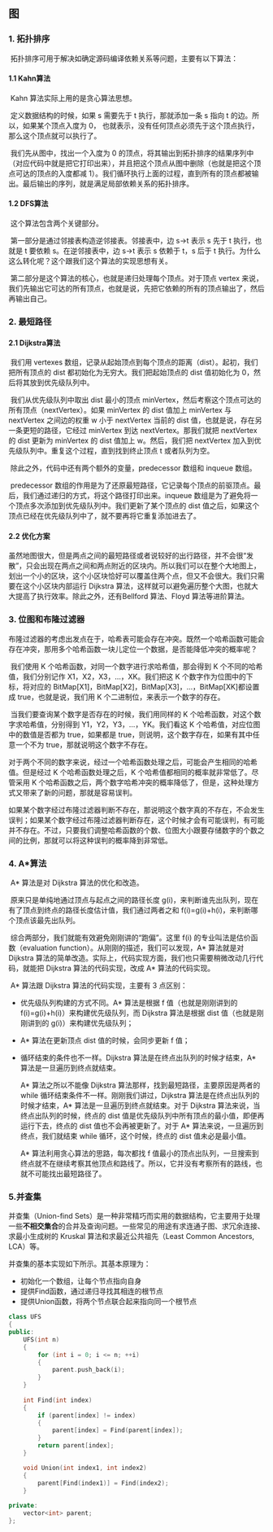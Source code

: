 ##   图

### 1. 拓扑排序

​	拓扑排序可用于解决如确定源码编译依赖关系等问题，主要有以下算法：

#### 1.1 Kahn算法

​	Kahn 算法实际上用的是贪心算法思想。

​	定义数据结构的时候，如果 s 需要先于 t 执行，那就添加一条 s 指向 t 的边。所以，如果某个顶点入度为 0， 也就表示，没有任何顶点必须先于这个顶点执行，那么这个顶点就可以执行了。

​	我们先从图中，找出一个入度为 0 的顶点，将其输出到拓扑排序的结果序列中（对应代码中就是把它打印出来），并且把这个顶点从图中删除（也就是把这个顶点可达的顶点的入度都减 1）。我们循环执行上面的过程，直到所有的顶点都被输出。最后输出的序列，就是满足局部依赖关系的拓扑排序。

#### 1.2 DFS算法

​	这个算法包含两个关键部分。

​	第一部分是通过邻接表构造逆邻接表。邻接表中，边 s->t 表示 s 先于 t 执行，也就是 t 要依赖 s。在逆邻接表中，边 s->t 表示 s 依赖于 t，s 后于 t 执行。为什么这么转化呢？这个跟我们这个算法的实现思想有关。

​	第二部分是这个算法的核心，也就是递归处理每个顶点。对于顶点 vertex 来说，我们先输出它可达的所有顶点，也就是说，先把它依赖的所有的顶点输出了，然后再输出自己。

### 2. 最短路径

#### 2.1 Dijkstra算法

​	我们用 vertexes 数组，记录从起始顶点到每个顶点的距离（dist）。起初，我们把所有顶点的 dist 都初始化为无穷大。我们把起始顶点的 dist 值初始化为 0，然后将其放到优先级队列中。

​	我们从优先级队列中取出 dist 最小的顶点 minVertex，然后考察这个顶点可达的所有顶点（nextVertex）。如果 minVertex 的 dist 值加上 minVertex 与 nextVertex 之间边的权重 w 小于 nextVertex 当前的 dist 值，也就是说，存在另一条更短的路径，它经过 minVertex 到达 nextVertex。那我们就把 nextVertex 的 dist 更新为 minVertex 的 dist 值加上 w。然后，我们把 nextVertex 加入到优先级队列中。重复这个过程，直到找到终止顶点 t 或者队列为空。

​	除此之外，代码中还有两个额外的变量，predecessor 数组和 inqueue 数组。

​	predecessor 数组的作用是为了还原最短路径，它记录每个顶点的前驱顶点。最后，我们通过递归的方式，将这个路径打印出来。inqueue 数组是为了避免将一个顶点多次添加到优先级队列中。我们更新了某个顶点的 dist 值之后，如果这个顶点已经在优先级队列中了，就不要再将它重复添加进去了。

#### 2.2 优化方案

​	虽然地图很大，但是两点之间的最短路径或者说较好的出行路径，并不会很“发散”，只会出现在两点之间和两点附近的区块内。所以我们可以在整个大地图上，划出一个小的区块，这个小区块恰好可以覆盖住两个点，但又不会很大。我们只需要在这个小区块内部运行 Dijkstra 算法，这样就可以避免遍历整个大图，也就大大提高了执行效率。除此之外，还有Bellford 算法、Floyd 算法等进阶算法。

### 3. 位图和布隆过滤器

​	布隆过滤器的考虑出发点在于，哈希表可能会存在冲突。既然一个哈希函数可能会存在冲突，那用多个哈希函数一块儿定位一个数据，是否能降低冲突的概率呢？

​	我们使用 K 个哈希函数，对同一个数字进行求哈希值，那会得到 K 个不同的哈希值，我们分别记作 X1，X2，X3，…，XK。我们把这 K 个数字作为位图中的下标，将对应的 BitMap[X1]，BitMap[X2]，BitMap[X3]，…，BitMap[XK]都设置成 true，也就是说，我们用 K 个二进制位，来表示一个数字的存在。

​	当我们要查询某个数字是否存在的时候，我们用同样的 K 个哈希函数，对这个数字求哈希值，分别得到 Y1，Y2，Y3，…，YK。我们看这 K 个哈希值，对应位图中的数值是否都为 true，如果都是 true，则说明，这个数字存在，如果有其中任意一个不为 true，那就说明这个数字不存在。

​	对于两个不同的数字来说，经过一个哈希函数处理之后，可能会产生相同的哈希值。但是经过 K 个哈希函数处理之后，K 个哈希值都相同的概率就非常低了。尽管采用 K 个哈希函数之后，两个数字哈希冲突的概率降低了，但是，这种处理方式又带来了新的问题，那就是容易误判。

​	如果某个数字经过布隆过滤器判断不存在，那说明这个数字真的不存在，不会发生误判；如果某个数字经过布隆过滤器判断存在，这个时候才会有可能误判，有可能并不存在。不过，只要我们调整哈希函数的个数、位图大小跟要存储数字的个数之间的比例，那就可以将这种误判的概率降到非常低。

### 4. A*算法

​	A* 算法是对 Dijkstra 算法的优化和改造。

​	原来只是单纯地通过顶点与起点之间的路径长度 g(i)，来判断谁先出队列，现在有了顶点到终点的路径长度估计值，我们通过两者之和 f(i)=g(i)+h(i)，来判断哪个顶点该最先出队列。

​	综合两部分，我们就能有效避免刚刚讲的“跑偏”。这里 f(i) 的专业叫法是估价函数（evaluation function）。从刚刚的描述，我们可以发现，A* 算法就是对 Dijkstra 算法的简单改造。实际上，代码实现方面，我们也只需要稍微改动几行代码，就能把 Dijkstra 算法的代码实现，改成 A* 算法的代码实现。

​	A* 算法跟 Dijkstra 算法的代码实现，主要有 3 点区别：

- 优先级队列构建的方式不同。A* 算法是根据 f 值（也就是刚刚讲到的 f(i)=g(i)+h(i)）来构建优先级队列，而 Dijkstra 算法是根据 dist 值（也就是刚刚讲到的 g(i)）来构建优先级队列；

- A* 算法在更新顶点 dist 值的时候，会同步更新 f 值；

- 循环结束的条件也不一样。Dijkstra 算法是在终点出队列的时候才结束，A* 算法是一旦遍历到终点就结束。

  A* 算法之所以不能像 Dijkstra 算法那样，找到最短路径，主要原因是两者的 while 循环结束条件不一样。刚刚我们讲过，Dijkstra 算法是在终点出队列的时候才结束，A* 算法是一旦遍历到终点就结束。对于 Dijkstra 算法来说，当终点出队列的时候，终点的 dist 值是优先级队列中所有顶点的最小值，即便再运行下去，终点的 dist 值也不会再被更新了。对于 A* 算法来说，一旦遍历到终点，我们就结束 while 循环，这个时候，终点的 dist 值未必是最小值。

  A* 算法利用贪心算法的思路，每次都找 f 值最小的顶点出队列，一旦搜索到终点就不在继续考察其他顶点和路线了。所以，它并没有考察所有的路线，也就不可能找出最短路径了。

### 5.并查集

并查集（Union-find Sets）是一种非常精巧而实用的数据结构，它主要用于处理一些**不相交集合**的合并及查询问题。一些常见的用途有求连通子图、求冗余连接、求最小生成树的 Kruskal 算法和求最近公共祖先（Least Common Ancestors, LCA）等。

并查集的基本实现如下所示。其基本原理为：

- 初始化一个数组，让每个节点指向自身
- 提供Find函数，通过递归寻找其相连的根节点
- 提供Union函数，将两个节点联合起来指向同一个根节点

```c++
class UFS
{
public:
    UFS(int n) 
    {
        for (int i = 0; i <= n; ++i)
        {
            parent.push_back(i);
        }
    }
    
    int Find(int index) 
    {
        if (parent[index] != index) 
        {
            parent[index] = Find(parent[index]);
        }
        return parent[index];
    }

    void Union(int index1, int index2) 
    {
        parent[Find(index1)] = Find(index2);
    } 
    
private:
    vector<int> parent;
};
```

